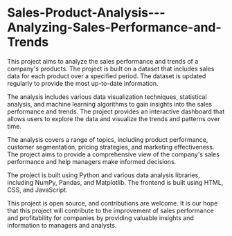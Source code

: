 # Sales-Product-Analysis---Analyzing-Sales-Performance-and-Trends
 This project aims to analyze the sales performance and trends of a company's products. The project is built on a dataset that includes sales data for each product over a specified period. The dataset is updated regularly to provide the most up-to-date information.

The analysis includes various data visualization techniques, statistical analysis, and machine learning algorithms to gain insights into the sales performance and trends. The project provides an interactive dashboard that allows users to explore the data and visualize the trends and patterns over time.

The analysis covers a range of topics, including product performance, customer segmentation, pricing strategies, and marketing effectiveness. The project aims to provide a comprehensive view of the company's sales performance and help managers make informed decisions.

The project is built using Python and various data analysis libraries, including NumPy, Pandas, and Matplotlib. The frontend is built using HTML, CSS, and JavaScript.

This project is open source, and contributions are welcome. It is our hope that this project will contribute to the improvement of sales performance and profitability for companies by providing valuable insights and information to managers and analysts.
